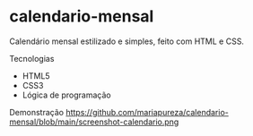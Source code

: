 # calendario-mensal
Calendário mensal estilizado e simples, feito com HTML e CSS.

Tecnologias
- HTML5
- CSS3
- Lógica de programação

Demonstração
https://github.com/mariapureza/calendario-mensal/blob/main/screenshot-calendario.png
